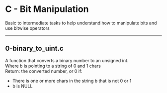 # C - Bit Manipulation
Basic to intermediate tasks to help understand how to manipulate bits and use bitwise operators
___
## 0-binary\_to\_uint.c
A function that converts a binary number to an unsigned int. <br> Where b is pointing to a string of 0 and 1 chars <br> Return: the converted number, or 0 if:
* There is one or more chars in the string b that is not 0 or 1
* b is NULL
